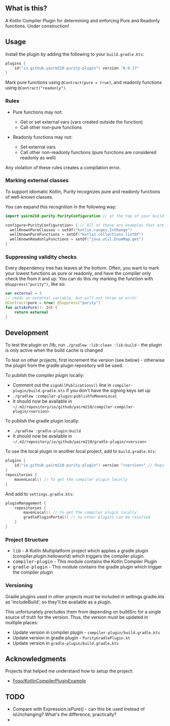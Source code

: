 ## What is this?

A Kotlin Compiler Plugin for determining and enforcing Pure and Readonly functions. Under construction!

## Usage

Install the plugin by adding the following to your `build.gradle.kts`:

```kotlin
plugins {
    id("io.github.yairm210.purity-plugin") version "0.0.17"
}
```

Mark pure functions using `@Contract(pure = true)`, and readonly functions using `@Contract("readonly")`.

### Rules

- Pure functions may not:
  - Get or set external vars (vars created outside the function)
  - Call other non-pure functions

- Readonly functions may not:
  - Set external vars
  - Call other non-readonly functions (pure functions are considered readonly as well)

Any violation of these rules creates a compilation error.

### Marking external classes

To support idiomatic Kotlin, Purity recognizes pure and readonly functions of well-known classes.

You can expand this recognition in the following way:

```kotlin
import yairm210.purity.PurityConfiguration // at the top of your build.gradle.kts

configure<PurityConfiguration> { // All of these are examples that are already contained in the known functions/classes 
  wellKnownPureClasses = setOf("kotlin.ranges.IntRange")
  wellKnownPureFunctions = setOf("kotlin.collections.listOf")
  wellKnownReadonlyFunctions = setOf("java.util.EnumMap.get")
}

```

### Suppressing validity checks

Every dependency tree has leaves at the bottom. 
Often, you want to mark your lowest functions as pure or readonly, and have the compiler only check the from it and up.
You can do this my marking the function with `@Suppress("purity")`, like so:

```kotlin
var external = 3
// reads an external variable, but will not throw an error
@Contract(pure = true) @Suppress("purity")
fun actsAsPure(): Int {
    return external
}
```

## Development

To test the plugin on /lib, run `./gradlew :lib:clean :lib:build` - the plugin is only active when the build cache is changed

To test on other projects, first increment the version (see below) - otherwise the plugin from the gradle plugin repository will be used.

To publish the *compiler plugin* locally:
- Comment out the `signAllPublications()` line in `compiler-plugin/build.gradle.kts` if you don't have the signing keys set up
- `./gradlew :compiler-plugin:publishToMavenLocal`
- It should now be available in `~/.m2/repository/io/github/yairm210/compiler-compiler-plugin/<version>`

To publish the gradle plugin locally:
- `./gradlew :gradle-plugin:build`
- It should now be available in `~/.m2/repository/io/github/yairm210/gradle-plugin/<version>`

To use the local plugin in another local project, add to `build.gradle.kts`:

```kotlin
plugins {
    id("io.github.yairm210.purity-plugin") version "<version>" // Require the gradle plugin
}
repositories {
    mavenLocal() // To get the compiler plugin locally
}
```

And add to `settings.gradle.kts`:

```kotlin
pluginManagement {
    repositories {
        mavenLocal() // To get the compiler plugin locally
        gradlePluginPortal() // So other plugins can be resolved
    }
}
```
### Project Structure

- <kbd>lib</kbd> - A Kotlin Multiplatform project which applies a gradle plugin (compiler.plugin.helloworld) which triggers the compiler plugin.
- <kbd>compiler-plugin</kbd> - This module contains the Kotlin Compiler Plugin
- <kbd>gradle-plugin</kbd> - This module contains the gradle plugin which trigger the compiler plugin


### Versioning

Gradle plugins used in other projects must be included in settings.gradle.kts as 'includeBuild', so they'll be available as a plugin.

This unfortunately precludes them from depending on buildSrc for a single source of truth for the version.
Thus, the version must be updated in multiple places:

- Update version in compiler plugin - `compiler-plugin/build.gradle.kts`
- Update version in gradle plugin - `PurityGradlePlugin.kt`
- Update version in `gradle-plugin/build.gradle.kts`

## Acknowledgments

Projects that helped me understand how to setup the project:
* [Foso/KotlinCompilerPluginExample](https://github.com/Foso/KotlinCompilerPluginExample)

## TODO

- Compare with Expression.isPure() - can this be used instead of isUnchanging? What's the difference, practically? 
- 